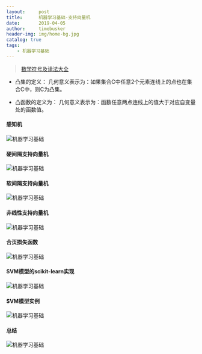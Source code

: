 ```yaml
---
layout:     post
title:      机器学习基础-支持向量机
date:       2019-04-05
author:     timebusker
header-img: img/home-bg.jpg
catalog: true
tags:
    - 机器学习基础
---
```


> [数学符号及读法大全](https://blog.csdn.net/qq_37212752/article/details/83956265)

- 凸集的定义：
几何意义表示为：如果集合C中任意2个元素连线上的点也在集合C中，则C为凸集。

- 凸函数的定义为：
几何意义表示为：函数任意两点连线上的值大于对应自变量处的函数值。


#### 感知机

![机器学习基础](/img/algorithm/08/1.png)

#### 硬间隔支持向量机

![机器学习基础](/img/algorithm/08/2.png)

#### 软间隔支持向量机

![机器学习基础](/img/algorithm/08/3.png)

#### 非线性支持向量机

![机器学习基础](/img/algorithm/08/4.png)

#### 合页损失函数

![机器学习基础](/img/algorithm/08/5.png)

#### SVM模型的scikit-learn实现

![机器学习基础](/img/algorithm/08/6.png)

#### SVM模型实例

![机器学习基础](/img/algorithm/08/7.png)

#### 总结

![机器学习基础](/img/algorithm/08/8.png)

